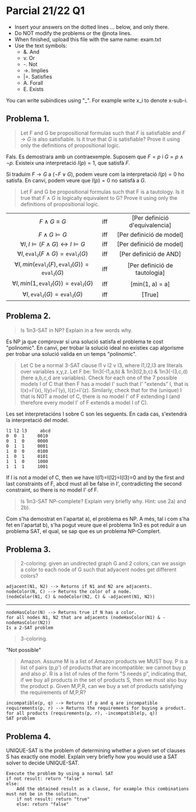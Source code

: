 # Parcial 21/22 Q1 

- Insert your answers on the dotted lines ... below, and only there.
- Do NOT modify the problems or the @nota lines.
- When finished, upload this file with the same name: exam.txt
- Use the text symbols:     
  - &. And
  - v. Or
  - -. Not   
  - ->. Implies      
  - |=. Satisfies
  - A. Forall
  - E. Exists

You can write subindices using "_". For example write x_i to denote x-sub-i.

## Problema 1.

> Let F and G be propositional formulas such that $F$ is satisfiable and $F \rightarrow G$ is also satisfiable. Is it true that $G$ is satisfiable? Prove it using only the definitions of propositional logic.

Fals. Es demostrara amb un contraexemple. Suposem que $F = p$ i $G = p \wedge \neg p$. Existeix una interpretació $I(p)=1$, que satisfà $F$. 

Si traduim $F \rightarrow G$ a $(\neg F \vee G)$, podem veure com la interpretació $I(p) = 0$ ho satisfa. En canvi, podem veure que $I(p) = 0$ no satisfà a $G$. 

> Let F and G be propositional formulas such that F is a tautology. Is it true that $F \wedge G$ is logically equivalent to G? Prove it using only the definitions of propositional logic.

|   |   |   |
|:-:|:-:|:-:|
| $F \wedge G \equiv G$  | iff | [Per definició d'equivalencia] |
| $F \wedge G \models G$ | iff | [Per definició de model] |
| $\forall I, I \models (F\wedge G) \leftrightarrow I \models G$ | iff | [Per definició de model] |
| $\forall I, \texttt{eval}_I(F\wedge G) = \texttt{eval}_I(G)$ | iff | [Per definició de AND] |
| $\forall I, min(\texttt{eval}_I(F), \texttt{eval}_I(G)) = \texttt{eval}_I(G)$ | iff | [Per definició de tautologia] |
| $\forall I, min(1, \texttt{eval}_I(G)) = \texttt{eval}_I(G)$ | iff | [min(1, a) = a] |
| $\forall I, \texttt{eval}_I(G) = \texttt{eval}_I(G)$ | iff | [True] |

## Problema 2.

> Is 1in3-SAT in NP? Explain in a few words why.

Es NP ja que comprovar si una solució satisfa el problema te cost "polinomic". En canvi, per trobar la solució ideal no existiex cap algorisme per trobar una solució valida en un temps "polinomic". 

> Let C be a normal 3-SAT clause l1 v l2 v l3, where l1,l2,l3 are literals over variables x,y,z. Let F be: 1in3(-l1,a,b) & 1in3(l2,b,c) & 1in3(-l3,c,d) (here a,b,c,d are variables). Check for each one of the 7 possible models I of C that then F has a model I' such that I' "extends" I, that is I(x)=I'(x), I(y)=I'(y), I(z)=I'(z). Similarly, check that for the (unique) I that is NOT a model of C, there is no model I' of F extending I (and therefore every model I' of F extends a model I of C).

Les set interpretacións I sobre C son les seguents. En cada cas, s'extendrà la interpretació del model.

    l1 l2 l3     abcd
    0  0  1     0010 
    0  1  0     0000
    0  1  1     0001
    1  0  0     0100
    1  0  1     0101
    1  1  0     1000
    1  1  1     1001

If I is not a model of C, then we have I(l1)=I(l2)=I(l3)=0 and by the first and last constraints of F, abcd must all be false in I', contradicting the second constraint, so there is no model I' of F.

> Is 1in3-SAT NP-complete? Explain very briefly why. Hint: use 2a) and 2b).

Com s'ha demostrat en l'apartat a), el problema es NP. A més, tal i com s'ha fet en l'apartat b), s'ha pogut veure que el problema 1in3 es pot reduïr a un problema SAT, el qual, se sap que es un problema NP-Complert.

## Problema 3.

> 2-coloring: given an undirected graph G and 2 colors, can we assign a color to each node of G such that adyacent nodes get different colors?

    adjacent(N1, N2) --> Returns if N1 and N2 are adjacents.
    nodeColor(N, C) --> Returns the color of a node.
    (nodeColor(N1, C) & nodeColor(N2, C) & -adjacent(N1, N2))

---

    nodeHasColor(N) --> Returns true if N has a color.
    for all nodes N1, N2 that are adjacents (nodeHasColor(N1) & -nodeHasColor(N2))
    Is a 2-SAT problem

> 3-coloring.

"Not possible"

> Amazon. Assume M is a list of Amazon products we MUST buy. P is a list of pairs (p,p') of products that are incompatible: we cannot buy p and also p'. R is a list of rules of the form "S needs p", indicating that, if we buy all products in the set of products S, then we must also buy the product p. Given M,P,R, can we buy a set of products satisfying the requirements of M,P,R?

    incompatible(p, q) --> Returns if p and q are incompatible
    requirements(p, r) --> Returns the requirements for buying a product.
    for all products (requirements(p, r), -incompatible(p, q))
    SAT problem

## Problema 4.
UNIQUE-SAT is the problem of determining whether a given set of clauses S has exactly one model. Explain very briefly how you would use a SAT solver to decide UNIQUE-SAT.

    Execute the problem by using a normal SAT
    if not result: return "false"
    else:
        Add the obtained result as a clause, for example this combinations must not be in the solution.
        if not result: return "true"
        else: return "false"
    
